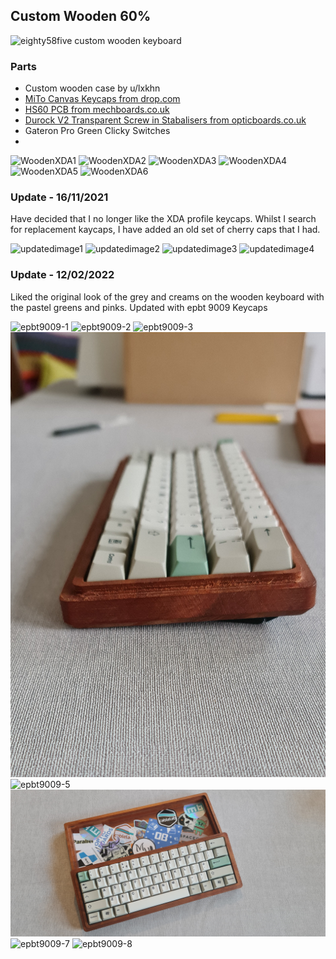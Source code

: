 ## Custom Wooden 60%

![eighty58five custom wooden keyboard](https://github.com/eighty58five/eighty58five.keebs/blob/gh-pages/docs/assets/images/keyboards/wooden/20200619_080320.jpg?raw=true)

### Parts

- Custom wooden case by u/lxkhn
- [MiTo Canvas Keycaps from drop.com](https://drop.com/buy/drop-mito-xda-canvas-keycap-set)
- [HS60 PCB from mechboards.co.uk](https://mechboards.co.uk/shop/parts/hs60-hotswap-pcb/)
- [Durock V2 Transparent Screw in Stabalisers from opticboards.co.uk](https://keebcats.co.uk/)
- Gateron Pro Green Clicky Switches
- 
![WoodenXDA1](https://github.com/eighty58five/eighty58five.keebs/blob/gh-pages/docs/assets/images/keyboards/wooden/20200502_130027.jpg?raw=true)
![WoodenXDA2](https://github.com/eighty58five/eighty58five.keebs/blob/gh-pages/docs/assets/images/keyboards/wooden/20200502_130033.jpg?raw=true)
![WoodenXDA3](https://github.com/eighty58five/eighty58five.keebs/blob/gh-pages/docs/assets/images/keyboards/wooden/20200619_080139.jpg?raw=true)
![WoodenXDA4](https://github.com/eighty58five/eighty58five.keebs/blob/gh-pages/docs/assets/images/keyboards/wooden/20200619_080217.jpg?raw=true)
![WoodenXDA5](https://github.com/eighty58five/eighty58five.keebs/blob/gh-pages/docs/assets/images/keyboards/wooden/20200619_080259.jpg?raw=true)
![WoodenXDA6](https://github.com/eighty58five/eighty58five.keebs/blob/gh-pages/docs/assets/images/keyboards/wooden/20211113_104138.jpg?raw=true)
### Update - 16/11/2021

Have decided that I no longer like the XDA profile keycaps. Whilst I search for replacement kaycaps, I have added an old set of cherry caps that I had.

![updatedimage1](https://github.com/eighty58five/eighty58five.keebs/blob/gh-pages/docs/assets/images/keyboards/wooden/20211113_103238.jpg?raw=true)
![updatedimage2](https://github.com/eighty58five/eighty58five.keebs/blob/gh-pages/docs/assets/images/keyboards/wooden/20211113_103423.jpg)
![updatedimage3](https://github.com/eighty58five/eighty58five.keebs/blob/gh-pages/docs/assets/images/keyboards/wooden/20211113_103519.jpg)
![updatedimage4](https://github.com/eighty58five/eighty58five.keebs/blob/gh-pages/docs/assets/images/keyboards/wooden/20211113_103930.jpg)

### Update - 12/02/2022

Liked the original look of the grey and creams on the wooden keyboard with the pastel greens and pinks. 
Updated with epbt 9009 Keycaps

![epbt9009-1](https://github.com/eighty58five/eighty58five.keebs/blob/gh-pages/docs/assets/images/keyboards/wooden/20220104_151223.jpg)
![epbt9009-2](https://github.com/eighty58five/eighty58five.keebs/blob/gh-pages/docs/assets/images/keyboards/wooden/20220104_151355.jpg)
![epbt9009-3](https://github.com/eighty58five/eighty58five.keebs/blob/gh-pages/docs/assets/images/keyboards/wooden/20220104_151458.jpg)
![epbt9009-4](https://github.com/eighty58five/eighty58five.keebs/blob/gh-pages/docs/assets/images/keyboards/wooden/20220104_151752.jpg)
![epbt9009-5](https://github.com/eighty58five/eighty58five.keebs/blob/gh-pages/docs/assets/images/keyboards/wooden/20220212_125011.jpg)
![epbt9009-6](https://github.com/eighty58five/eighty58five.keebs/blob/gh-pages/docs/assets/images/keyboards/wooden/20220212_125036.jpg)
![epbt9009-7](https://github.com/eighty58five/eighty58five.keebs/blob/gh-pages/docs/assets/images/keyboards/wooden/20220212_125351.jpg)
![epbt9009-8](https://github.com/eighty58five/eighty58five.keebs/blob/gh-pages/docs/assets/images/keyboards/wooden/20220212_125240.jpg)
